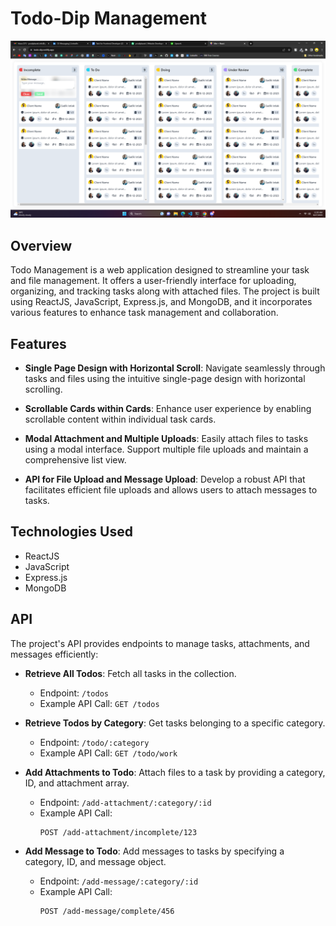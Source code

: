 # Todo-Dip Management

[![Project UI](./img/overview.png)](https://todo-dip.netlify.app/)

## Overview

Todo Management is a web application designed to streamline your task and file management. It offers a user-friendly interface for uploading, organizing, and tracking tasks along with attached files. The project is built using ReactJS, JavaScript, Express.js, and MongoDB, and it incorporates various features to enhance task management and collaboration.

## Features

- **Single Page Design with Horizontal Scroll**: Navigate seamlessly through tasks and files using the intuitive single-page design with horizontal scrolling.

- **Scrollable Cards within Cards**: Enhance user experience by enabling scrollable content within individual task cards.

- **Modal Attachment and Multiple Uploads**: Easily attach files to tasks using a modal interface. Support multiple file uploads and maintain a comprehensive list view.

- **API for File Upload and Message Upload**: Develop a robust API that facilitates efficient file uploads and allows users to attach messages to tasks.

## Technologies Used

- ReactJS
- JavaScript
- Express.js
- MongoDB

## API

The project's API provides endpoints to manage tasks, attachments, and messages efficiently:

- **Retrieve All Todos**: Fetch all tasks in the collection.

  - Endpoint: `/todos`
  - Example API Call: `GET /todos`

- **Retrieve Todos by Category**: Get tasks belonging to a specific category.

  - Endpoint: `/todo/:category`
  - Example API Call: `GET /todo/work`

- **Add Attachments to Todo**: Attach files to a task by providing a category, ID, and attachment array.

  - Endpoint: `/add-attachment/:category/:id`
  - Example API Call:
    ```
    POST /add-attachment/incomplete/123
    ```

- **Add Message to Todo**: Add messages to tasks by specifying a category, ID, and message object.
  - Endpoint: `/add-message/:category/:id`
  - Example API Call:
    ```
    POST /add-message/complete/456
    ```
